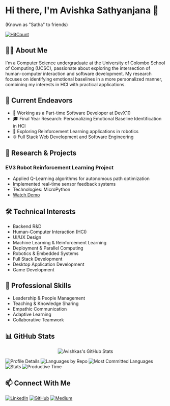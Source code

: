 # Hi there, I'm Avishka Sathyanjana 👋 
(Known as "Satha" to friends)

[![HitCount](https://hits.dwyl.com/avishka964/avishka964/avishka964.svg?style=flat-square&show=unique)](http://hits.dwyl.com/avishka964/avishka964/avishka964)

## 👨‍💻 About Me
I'm a Computer Science undergraduate at the University of Colombo School of Computing (UCSC), passionate about exploring the intersection of human-computer interaction and software development. My research focuses on identifying emotional baselines in a more personalized manner, combining my interests in HCI with practical applications.

## 🚀 Current Endeavors
- 💼 Working as a Part-time Software Developer at DevX10
- 🎓 Final Year Research: Personalizing Emotional Baseline Identification in HCI
- 🤖 Exploring Reinforcement Learning applications in robotics
- 🌐 Full Stack Web Development and Software Engineering

## 🔬 Research & Projects
### EV3 Robot Reinforcement Learning Project
- Applied Q-Learning algorithms for autonomous path optimization
- Implemented real-time sensor feedback systems
- Technologies: MicroPython
- [Watch Demo](https://youtu.be/Hmb25vep6_4)

## 🛠 Technical Interests
- Backend R&D
- Human-Computer Interaction (HCI)
- UI/UX Design
- Machine Learning & Reinforcement Learning
- Deployment & Parallel Computing
- Robotics & Embedded Systems
- Full Stack Development
- Desktop Application Development
- Game Development

## 💫 Professional Skills
- Leadership & People Management
- Teaching & Knowledge Sharing
- Empathic Communication
- Adaptive Learning
- Collaborative Teamwork

## 📊 GitHub Stats

<div align="center">
    <img src="https://github-profile-summary-cards.vercel.app/api/cards/profile-details?username=avishka-sathyanjana&theme=github_dark" alt="Avishkas's GitHub Stats"/>
</div>
<!-- <div>
<img src="./github-metrics.svg" alt="Metrics"/>
<img src="./isocalendar.svg" alt="Calendar"/>
<img src="./languages.svg" alt="Languages"/>
<img src="./achievements.svg" alt="Achievements"/>
<img src="./habits.svg" alt="Habits"/>
</div> -->

![Profile Details](http://github-profile-summary-cards.vercel.app/api/cards/profile-details?username=avishka-sathyanjana&theme=2077)
![Languages by Repo](http://github-profile-summary-cards.vercel.app/api/cards/repos-per-language?username=avishka-sathyanjana&theme=2077)
![Most Committed Languages](http://github-profile-summary-cards.vercel.app/api/cards/most-commit-language?username=avishka-sathyanjana&theme=2077)
![Stats](http://github-profile-summary-cards.vercel.app/api/cards/stats?username=avishka-sathyanjana&theme=2077)
![Productive Time](http://github-profile-summary-cards.vercel.app/api/cards/productive-time?username=avishka-sathyanjana&theme=2077&utcOffset=8)

## 📫 Connect With Me
[![LinkedIn](https://img.shields.io/badge/LinkedIn-0077B5?style=for-the-badge&logo=linkedin&logoColor=white)](https://linkedin.com/in/avishka-sathyanjana)
[![GitHub](https://img.shields.io/badge/GitHub-100000?style=for-the-badge&logo=github&logoColor=white)](https://github.com/avishka964)
[![Medium](https://img.shields.io/badge/Medium-12100E?style=for-the-badge&logo=medium&logoColor=white)](https://medium.com/@the_anarch)